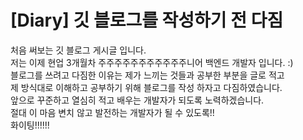 # [Diary] 깃 블로그를 작성하기 전 다짐


처음 써보는 깃 블로그 게시글 입니다.  
저는 이제 현업 3개월차 주주주주주주주주주주주니어 백엔드 개발자 입니다. :)  
블로그를 쓰려고 다짐한 이유는 제가 느끼는 것들과 공부한 부분을 글로 적고  
제 방식대로 이해하고 공부하기 위해 블로그를 작성 하자고 다짐하였습니다.  
앞으로 꾸준하고 열심히 적고 배우는 개발자가 되도록 노력하겠습니다.  
절대 이 마음 변치 않고 발전하는 개발자가 될 수 있도록!!  
화이팅!!!!!!

